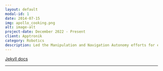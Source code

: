 ```yaml
---
layout: default
modal-id: 1
date: 2014-07-15
img: apollo_cooking.png
alt: image-alt
project-date: December 2022 - Present
client: Apptronik
category: Robotics
description: Led the Manipulation and Navigation Autonomy efforts for end-to-end palletizing and depalletization. Led the efforts for creating a Behavior Library consisting of dozens of actions and transitions with execution management tools. Created hierarchical and whole-body kinodynamic locomotion and manipulation MPC’s. Collaborated with the hardware and systems team for the design of the QDH, Apollo Alpha, and Apollo Beta robots. Collaborated with industry research partners to prototype learning-based manipulation and locomotion policies. Developed 3D motion planning & perception algorithms for humanoid navigation in unstructured environments. Developed online manipulation algorithms based on affordance and learning-based grasp planners for precise visual servoing. Built a VR integrated optimization and learning based whole-body teleoperation control stack for training and tracking learned policies. Implemented a real-time safe distributed Autonomy and Motion Control architecture for robots to leverage multiple onboard computers. Oversaw the integration of robot safety standards ISO 15066, ISO 10218, IEC 61598, ISO 13849, ANSI 12100, and ANSI R15.08. 
---
```

[Jekyll docs][jekyll-docs]

[jekyll-docs]: https://jekyllrb.com/docs/home
---